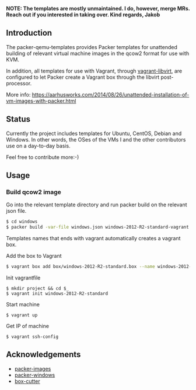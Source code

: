 **NOTE: The templates are mostly unmaintained. I do, however, merge MRs. 
Reach out if you interested in taking over. Kind regards, Jakob**

## Introduction

The packer-qemu-templates provides Packer templates for unattended
building of relevant virtual machine images in the qcow2 format for
use with KVM.

In addition, all templates for use with Vagrant, through
[vagrant-libvirt](https://github.com/pradels/vagrant-libvirt), are
configured to let Packer create a Vagrant box through the libvirt
post-processor.

More info:
https://aarhusworks.com/2014/08/26/unattended-installation-of-vm-images-with-packer.html

## Status

Currently the project includes templates for Ubuntu, CentOS, Debian
and Windows. In other words, the OSes of the VMs I and the other
contributors use on a day-to-day basis.

Feel free to contribute more:-)

## Usage

### Build qcow2 image

Go into the relevant template directory and run packer build on the
relevant json file.

```bash
$ cd windows
$ packer build -var-file windows.json windows-2012-R2-standard-vagrant.json
```

Templates names that ends with vagrant automatically creates a vagrant
box.

Add the box to Vagrant

```bash
$ vagrant box add box/windows-2012-R2-standard.box --name windows-2012-R2-standard
```

Init vagrantfile
```
$ mkdir project && cd $_
$ vagrant init windows-2012-R2-standard
```

Start machine
```
$ vagrant up
```

Get IP of machine
```
$ vagrant ssh-config
```

## Acknowledgements

* [packer-images](https://github.com/opentable/packer-images.git)
* [packer-windows](https://github.com/joefitzgerald/packer-windows)
* [box-cutter](https://github.com/boxcutter/)
